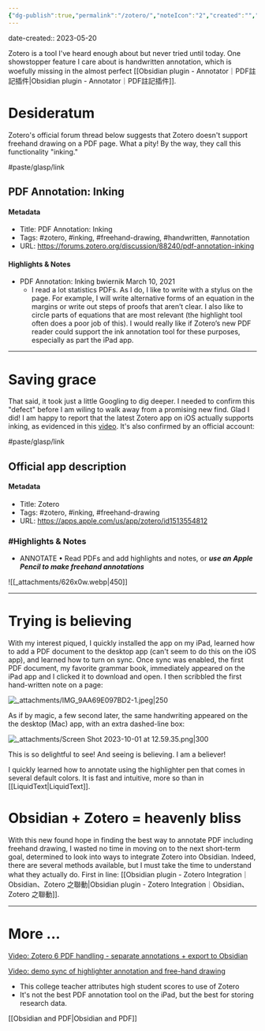 ```yaml
---
{"dg-publish":true,"permalink":"/zotero/","noteIcon":"2","created":"","updated":""}
---
```


date-created:: 2023-05-20

Zotero is a tool I've heard enough about but never tried until today. One showstopper feature I care about is handwritten annotation, which is woefully missing in the almost perfect [[Obsidian plugin - Annotator｜PDF註記插件\|Obsidian plugin - Annotator｜PDF註記插件]].
# Desideratum

Zotero's official forum thread below suggests that Zotero doesn't support freehand drawing on a PDF page. What a pity! By the way, they call this functionality "inking."

#paste/glasp/link 
## PDF Annotation: Inking

#### Metadata
- Title: PDF Annotation: Inking
- Tags: #zotero, #inking, #freehand-drawing, #handwritten, #annotation
- URL: https://forums.zotero.org/discussion/88240/pdf-annotation-inking
#### Highlights & Notes
- PDF Annotation: Inking bwiernik March 10, 2021 
	- I read a lot statistics PDFs. As I do, I like to write with a stylus on the page. For example, I will write alternative forms of an equation in the margins or write out steps of proofs that aren’t clear. I also like to circle parts of equations that are most relevant (the highlight tool often does a poor job of this). I would really like if Zotero’s new PDF reader could support the ink annotation tool for these purposes, especially as part the iPad app.

---
# Saving grace

That said, it took just a little Googling to dig deeper. I needed to confirm this "defect" before I am wiling to walk away from a promising new find. Glad I did! I am happy to report that the latest Zotero app on iOS actually supports inking, as evidenced in this [video](https://www.bilibili.com/video/BV1P54y1N7Gr/?spm_id_from=333.337.search-card.all.click). It's also confirmed by an official account:

#paste/glasp/link 
## Official app description
#### Metadata

- Title: ‎Zotero
- Tags: #zotero, #inking, #freehand-drawing
- URL: https://apps.apple.com/us/app/zotero/id1513554812
### #Highlights & Notes

- ANNOTATE  • Read PDFs and add highlights and notes, or ***use an Apple Pencil to make freehand annotations***

![[_attachments/626x0w.webp|450]]

---
# Trying is believing

With my interest piqued, I quickly installed the app on my iPad, learned how to add a PDF document to the desktop app (can't seem to do this on the iOS app), and learned how to turn on sync. Once sync was enabled, the first PDF document, my favorite grammar book, immediately appeared on the iPad app and I clicked it to download and open. I then scribbled the first hand-written note on a page:

![_attachments/IMG_9AA69E097BD2-1.jpeg|250](/img/user/_attachments/IMG_9AA69E097BD2-1.jpeg)

As if by magic, a few second later, the same handwriting appeared on the the desktop (Mac) app, with an extra dashed-line box:

![_attachments/Screen Shot 2023-10-01 at 12.59.35.png|300](/img/user/_attachments/Screen%20Shot%202023-10-01%20at%2012.59.35.png)

This is so delightful to see! And seeing is believing. I am a believer!

I quickly learned how to annotate using the highlighter pen that comes in several default colors. It is fast and intuitive, more so than in [[LiquidText\|LiquidText]].
# Obsidian + Zotero = heavenly bliss

With this new found hope in finding the best way to annotate PDF including freehand drawing, I wasted no time in moving on to the next short-term goal, determined to look into ways to integrate Zotero into Obsidian. Indeed, there are several methods available, but I must take the time to understand what they actually do. First in line: [[Obsidian plugin - Zotero Integration｜Obsidian、Zotero 之聯動\|Obsidian plugin - Zotero Integration｜Obsidian、Zotero 之聯動]].

---
# More ...

[Video: Zotero 6 PDF handling - separate annotations + export to Obsidian](https://www.youtube.com/watch?v=mMpVMuGBGe8)

[Video: demo sync of highlighter annotation and free-hand drawing](https://www.youtube.com/watch?v=dxQxrYCJRvY)
- This college teacher attributes high student scores to use of Zotero
- It's not the best PDF annotation tool on the iPad, but the best for storing research data.

[[Obsidian and PDF\|Obsidian and PDF]]